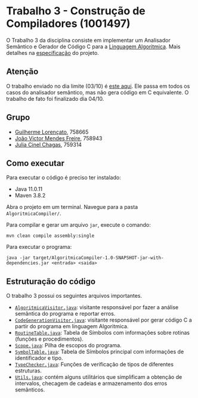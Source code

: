 # Trabalho 3 - Construção de Compiladores (1001497)
O Trabalho 3 da disciplina consiste em implementar um Analisador Semântico e Gerador de Código C para a [Linguagem Algoritmica](https://github.com/joaovicmendes/compiladores-trabalho/blob/main/Trabalho%201/Gram%C3%A1tica%20LA.pdf). Mais detalhes na [específicação]() do projeto.

## Atenção
O trabalho enviado no dia limite (03/10) é [este aqui](https://github.com/joaovicmendes/compiladores-trabalho/tree/58dea81afc9fd7db41f2a266351b174fbc430f8b). Ele passa em todos os casos do analisador semântico, mas não gera código em C equivalente. O trabalho de fato foi finalizado dia 04/10.

## Grupo
- [Guilherme Lorençato](https://github.com/GuiLorencato), 758665
- [João Victor Mendes Freire](https://github.com/joaovicmendes), 758943
- [Julia Cinel Chagas](https://github.com/jcinel), 759314

## Como executar

Para executar o código é preciso ter instalado:
- Java 11.0.11
- Maven 3.8.2

Abra o projeto em um terminal. Navegue para a pasta `AlgoritmicaCompiler/`.

Para compilar e gerar um arquivo `jar`, execute o comando:
```
mvn clean compile assembly:single
```

Para executar o programa:
```
java -jar target/AlgoritmicaCompiler-1.0-SNAPSHOT-jar-with-dependencies.jar <entrada> <saida>
```

## Estruturação do código
O trabalho 3 possui os seguintes arquivos importantes.
- [`AlgoritmicaVisitor.java`](): visitante responsável por fazer a análise semântica do programa e reportar erros.
- [`CodeGenerationVisitor.java`](): visitante responsável por gerar código C a partir do programa em linguagem Algoritmica.
- [`RoutineTable.java`](): Tabela de Símbolos com informações sobre rotinas (funções e procedimentos).
- [`Scope.java`](): Pilha de escopos do programa.
- [`SymbolTable.java`](): Tabela de Símbolos principal com informações de identificador e tipo.
- [`TypeChecker.java`](): Funções de verificação de tipos de diferentes estruturas.
- [`Utils.java`](https://github.com/joaovicmendes/compiladores-trabalho/blob/main/Trabalho%203/AlgoritmicaCompiler/src/main/java/br/ufscar/dc/compiladores/algoritmicacompiler/Utils.java): contém alguns utilitários que simplificam a obtenção de intervalos, checagem de cadeias e armazenamento dos erros semânticos.
